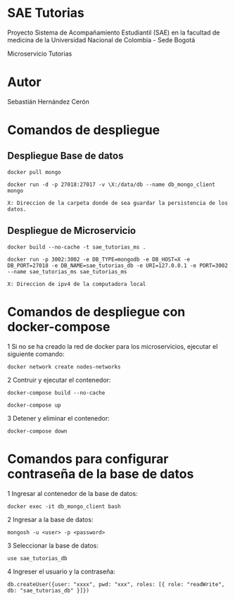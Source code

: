 # SAE Tutorias
Proyecto Sistema de Acompañamiento Estudiantil (SAE) en la facultad de medicina de la Universidad Nacional de Colombia - Sede Bogotá

Microservicio Tutorias

# Autor
Sebastián Hernández Cerón


# Comandos de despliegue

## Despliegue Base de datos

    docker pull mongo

    docker run -d -p 27018:27017 -v \X:/data/db --name db_mongo_client mongo
    
    X: Direccion de la carpeta donde de sea guardar la persistencia de los datos.

## Despliegue de Microservicio

    docker build --no-cache -t sae_tutorias_ms .

    docker run -p 3002:3002 -e DB_TYPE=mongodb -e DB_HOST=X -e DB_PORT=27018 -e DB_NAME=sae_tutorias_db -e URI=127.0.0.1 -e PORT=3002 --name sae_tutorias_ms sae_tutorias_ms

    X: Direccion de ipv4 de la computadora local

# Comandos de despliegue con docker-compose

1 Si no se ha creado la red de docker para los microservicios, ejecutar el siguiente comando:

    docker network create nodes-networks

2 Contruir y ejecutar el contenedor:

    docker-compose build --no-cache
    
    docker-compose up

3 Detener y eliminar el contenedor:

    docker-compose down

# Comandos para configurar contraseña de la base de datos

1 Ingresar al contenedor de la base de datos:

    docker exec -it db_mongo_client bash

2 Ingresar a la base de datos:

    mongosh -u <user> -p <password>

3 Seleccionar la base de datos:

    use sae_tutorias_db

4 Ingreser el usuario y la contraseña:

    db.createUser({user: "xxxx", pwd: "xxx", roles: [{ role: "readWrite", db: "sae_tutorias_db" }]})

